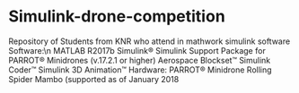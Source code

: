 # Simulink-drone-competition
Repository of Students from KNR who attend in mathwork simulink software 
Software:\n
MATLAB R2017b
Simulink®
Simulink Support Package for PARROT® Minidrones (v.17.2.1 or higher)
Aerospace Blockset™
Simulink Coder™
Simulink 3D Animation™
Hardware:
PARROT® Minidrone
Rolling Spider
Mambo (supported as of January 2018
